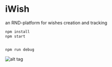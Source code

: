 iWish
=======

an RND-platform for wishes creation and tracking

```js
npm install
npm start


npm run debug
```
![alt tag](http://4.bp.blogspot.com/_Rm2oJtjhkYM/S6zda-DSOAI/AAAAAAAAAyk/O2wjsczs_Cw/s400/genie.gif)